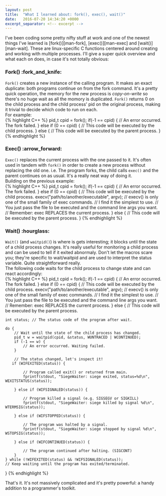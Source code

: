 ```yaml
---
layout: post
title:  "What I learned about: fork(), exec(), wait()"
date:   2016-07-20 14:34:20 +0000
excerpt_separator: <!-- excerpt -->
---
```

<script type="text/javascript" src="{{ "/js/shBrushCpp.js" | prepend: site.baseurl }}"></script>I've been coding some pretty nifty stuff at work and one of the newest things I've learned is [fork()][man-fork], [exec()][man-exec] and [wait()][man-wait].<!-- excerpt --> These are linux-specific C functions centered around creating and working with multiple processes. I'll give a super quick overview and what each on does, in case it's not totally obvious:

<h3>Fork() :fork_and_knife:</h3>

`Fork()` creates a new instance of the calling program. It makes an exact duplicate: both programs continue on from the fork command. It's a pretty quick operation, the memory for the new process is _copy-on-write_ so there's no huge wait as all the momory is duplicated. `Fork()` returns 0 on the child process and the child process' pid on the original process, making it trivial to decide which code to run on each.  
For example:  
{% highlight C++ %}
pid_t cpid = fork();
if(-1 == cpid) {
    // An error occurred. The fork failed.
}
else if (0 == cpid) {
    // This code will be executed by the child process.
}
else {
    // This code will be executed by the parent process.
}
{% endhighlight %}

<h3>Exec() :arrow_forward:</h3>

`Exec()` replaces the current process with the one passed to it. It's often used in tandem with `fork()` in order to create a new process without replacing the old one. i.e. The program forks, the child calls `exec()` and the parent continues on as usual. It's a really neat way of doing it.  
Building on the previous example:  
{% highlight C++ %}
pid_t cpid = fork();
if(-1 == cpid) {
    // An error occurred. The fork failed.
}
else if (0 == cpid) {
    // This code will be executed by the child process.
    execv("path/to/another/executable", argv);
    // execv() is only one of the small family of exec commands.
    // I find it the simplest to use.
    // You just pass the file to be executed and the command line args you want.
    // Remember: exec REPLACES the current process.
}
else {
    // This code will be executed by the parent process.
}
{% endhighlight %}

<h3>Wait() :hourglass:</h3>

`Wait()` (and `waitpid()`) is where is gets interesting; it blocks until the state of a child process changes. It's really useful for monitoring a child process and can be used to tell if it exited abnormaly. Don't let the macros scare you; they're specific to wait/waitpid and are used to interpret the status variable. Quite straightforward really.  
The following code waits for the child process to change state and can react accordingly:  
{% highlight C++ %}
pid_t cpid = fork();
if(-1 == cpid) {
    // An error occurred. The fork failed.
}
else if (0 == cpid) {
    // This code will be executed by the child process.
    execv("path/to/another/executable", argv);
    // execv() is only one of the small family of exec commands.
    // I find it the simplest to use.
    // You just pass the file to be executed and the command line args you want.
    // Remember: exec REPLACES the current process.
}
else {
    // This code will be executed by the parent process.

    int status; // The status code of the program after wait.

    do {
        // Wait until the state of the child process has changed.
        pid_t w = waitpid(cpid, &status, WUNTRACED | WCONTINUED);
        if (-1 == w) {
            // An error occurred. Waiting failed.
        }

        // The status changed, let's inspect it!
       if (WIFEXITED(status)) {

            // Program called exit() or returned from main.
            fprintf(stdout, "SiegeWaiter: siege exited, status=%d\n", WEXITSTATUS(status));

        } else if (WIFSIGNALED(status)) {

            // Program killed a signal (e.g. SIGSEGV or SIGKILL)
            fprintf(stdout, "SiegeWaiter: siege killed by signal %d\n", WTERMSIG(status));

        } else if (WIFSTOPPED(status)) {

            // The program was halted by a signal.
            fprintf(stdout, "SiegeWaiter: siege stopped by signal %d\n", WSTOPSIG(status));

        } else if (WIFCONTINUED(status)) {

            // The program continued after halting. (SIGCONT)
        }
    } while (!WIFEXITED(status) && !WIFSIGNALED(status));
    // Keep waiting until the program has exited/terminated.
}
{% endhighlight %}

That's it. It's not massively complicated and it's pretty powerful: a handy addition to a programmer's toolkit.

[man-fork]: http://linux.die.net/man/3/fork
[man-exec]: http://linux.die.net/man/3/exec
[man-wait]: http://linux.die.net/man/3/wait

